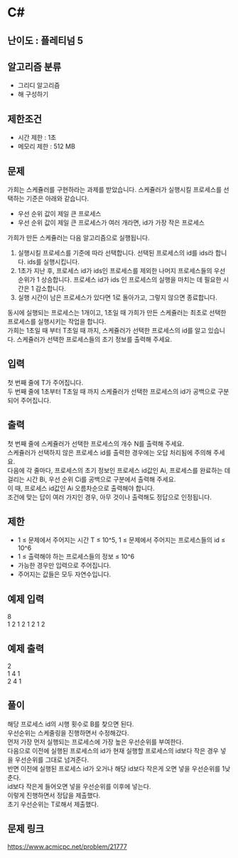 # C#

## 난이도 : 플레티넘 5

## 알고리즘 분류
  - 그리디 알고리즘
  - 해 구성하기

## 제한조건
  - 시간 제한 : 1초
  - 메모리 제한 : 512 MB

## 문제
가희는 스케쥴러를 구현하라는 과제를 받았습니다. 스케쥴러가 실행시킬 프로세스를 선택하는 기준은 아래와 같습니다.<br/>

  - 우선 순위 값이 제일 큰 프로세스
  - 우선 순위 값이 제일 큰 프로세스가 여러 개라면, id가 가장 작은 프로세스

가희가 만든 스케쥴러는 다음 알고리즘으로 실행됩니다.<br/>

  1. 실행시킬 프로세스를 기준에 따라 선택합니다. 선택된 프로세스의 id를 ids라 합니다. ids를 실행시킵니다.
  2. 1초가 지난 후, 프로세스 id가 ids인 프로세스를 제외한 나머지 프로세스들의 우선 순위가 1 상승합니다. 프로세스 id가 ids 인 프로세스의 실행을 마치는 데 필요한 시간은 1 감소합니다.
  3. 실행 시간이 남은 프로세스가 있다면 1로 돌아가고, 그렇지 않으면 종료합니다.

동시에 실행되는 프로세스는 1개이고, 1초일 때 가희가 만든 스케쥴러는 최초로 선택한 프로세스를 실행시키는 작업을 합니다.<br/>
가희는 1초일 때 부터 T초일 때 까지, 스케쥴러가 선택한 프로세스의 id를 알고 있습니다. 스케쥴러가 선택한 프로세스들의 초기 정보를 출력해 주세요.<br/>

## 입력
첫 번째 줄에 T가 주어집니다.<br/>
두 번째 줄에 1초부터 T초일 때 까지 스케쥴러가 선택한 프로세스의 id가 공백으로 구분되어 주어집니다.<br/>

## 출력
첫 번째 줄에 스케쥴러가 선택한 프로세스의 개수 N를 출력해 주세요.<br/>
스케쥴러가 선택하지 않은 프로세스 id를 출력한 경우에는 오답 처리됨에 주의해 주세요.<br/>
다음에 각 줄마다, 프로세스의 초기 정보인 프로세스 id값인 Ai, 프로세스를 완료하는 데 걸리는 시간 Bi, 우선 순위 Ci를 공백으로 구분에서 출력해 주세요.<br/>
이 때, 프로세스 id값인 Ai 오름차순으로 출력해야 합니다.<br/>
조건에 맞는 답이 여러 가지인 경우, 아무 것이나 출력해도 정답으로 인정됩니다. <br/>

## 제한
  - 1 ≤ 문제에서 주어지는 시간 T ≤ 10^5​​​​, 1 ≤ 문제에서 주어지는 프로세스들의 id ≤ 10^6
  - 1 ≤ 출력해야 하는 프로세스들의 정보 ≤ 10^6
  - 가능한 경우만 입력으로 주어집니다.
  - 주어지는 값들은 모두 자연수입니다.

## 예제 입력
8<br/>
1 2 1 2 1 2 1 2<br/>

## 예제 출력
2<br/>
1 4 1<br/>
2 4 1<br/>

## 풀이
해당 프로세스 id의 시행 횟수로 B를 찾으면 된다.<br/>
우선순위는 스케줄링을 진행하면서 수정해갔다.<br/>
먼저 가장 먼저 실행되는 프로세스에 가장 높은 우선순위를 부여한다.<br/>
다음으로 이전에 실행된 프로세스의 id가 현재 실행할 프로세스의 id보다 작은 경우 넣을 우선순위를 그대로 넘겨준다.<br/>
반면 이전에 실행된 프로세스 id가 오거나 해당 id보다 작은게 오면 넣을 우선순위를 1낮춘다.<br/>
id보다 작은게 들어오면 넣을 우선순위를 이후에 넣는다.<br/>
이렇게 진행하면서 정답을 제출했다.<br/>
초기 우선순위는 T로해서 제출했다.<br/>

## 문제 링크
https://www.acmicpc.net/problem/21777
